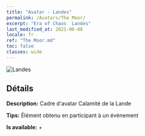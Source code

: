 ```yaml
---
title: "Avatar - Landes"
permalink: /Avatars/The Moor/
excerpt: "Era of Chaos  Landes"
last_modified_at: 2021-06-08
locale: fr
ref: "The Moor.md"
toc: false
classes: wide
---
```

 ![Landes](/images/a/avatarFrame_70.png)

## Détails

 **Description:** Cadre d'avatar Calamité de la Lande 

 **Tips:** Élément obtenu en participant à un événement 

 **Is available:**  + 

